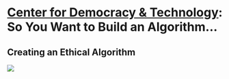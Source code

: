 # [Center for Democracy & Technology](https://cdt.org/): So You Want to Build an Algorithm...

## Creating an Ethical Algorithm

![]('/data/1.jpg')
